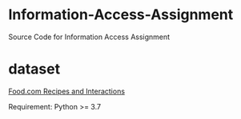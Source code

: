 # Information-Access-Assignment
Source Code for Information Access Assignment 

# dataset
[Food.com Recipes and Interactions](https://www.kaggle.com/shuyangli94/food-com-recipes-and-user-interactions)

Requirement:
Python >= 3.7


